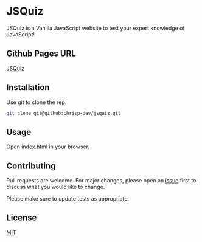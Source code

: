 # JSQuiz

JSQuiz is a Vanilla JavaScript website to test your expert knowledge of JavaScript!

## Github Pages URL
[JSQuiz](https://chrisp-dev.github.io/jsquiz)

## Installation

Use git to clone the rep.

```bash
git clone git@github:chrisp-dev/jsquiz.git
```

## Usage

Open index.html in your browser.

## Contributing
Pull requests are welcome. For major changes, please open an [issue](https://github.com/chrisp-dev/jsquiz/issues) first to discuss what you would like to change.

Please make sure to update tests as appropriate.

## License
[MIT](https://choosealicense.com/licenses/mit/)